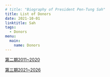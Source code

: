 ```yaml
---
# title: "Biography of President Pen-Tung Sah"
title: List of Donors
date: 2021-10-01
linktitle: Sah
tags:
  - Donors
menu: 
  main:
    name: Donors
---
```


[第二期2011~2020](/donors/donors2nd)

[第三期2021~2026](/donors/donors3rd)
